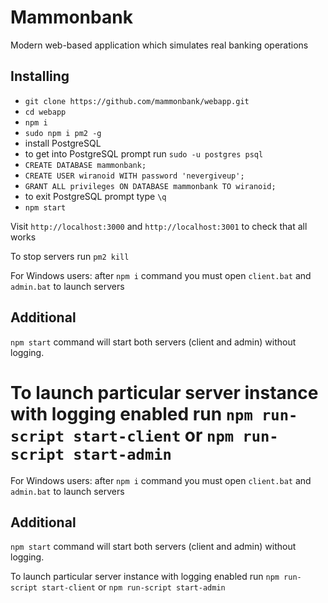 # Mammonbank
Modern web-based application which simulates real banking operations

## Installing
* `git clone https://github.com/mammonbank/webapp.git`
* `cd webapp`
* `npm i`
* `sudo npm i pm2 -g`
* install PostgreSQL
* to get into PostgreSQL prompt run `sudo -u postgres psql`
* `CREATE DATABASE mammonbank;`
* `CREATE USER wiranoid WITH password 'nevergiveup';`
* `GRANT ALL privileges ON DATABASE mammonbank TO wiranoid;`
* to exit PostgreSQL prompt type `\q`
* `npm start`

Visit `http://localhost:3000` and `http://localhost:3001` to check that all works

To stop servers run
`pm2 kill`

For Windows users: after `npm i` command you must open `client.bat` and `admin.bat` to launch servers

## Additional
`npm start` command will start both servers (client and admin) without logging.

To launch particular server instance with logging enabled run
`npm run-script start-client` or `npm run-script start-admin`
=======
For Windows users: after `npm i` command you must open `client.bat` and `admin.bat` to launch servers

## Additional
`npm start` command will start both servers (client and admin) without logging.

To launch particular server instance with logging enabled run
`npm run-script start-client` or `npm run-script start-admin`
